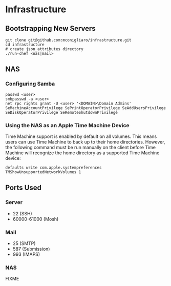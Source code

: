 # Infrastructure

## Bootstrapping New Servers

    git clone git@github.com:mconigliaro/infrastructure.git
    cd infrastructure
    # create json_attributes directory
    ./run-chef <nas|mail>

## NAS

### Configuring Samba

    passwd <user>
    smbpasswd -a <user>
    net rpc rights grant -U <user> '<DOMAIN>\Domain Admins' SeMachineAccountPrivilege SePrintOperatorPrivilege SeAddUsersPrivilege SeDiskOperatorPrivilege SeRemoteShutdownPrivilege

### Using the NAS as an Apple Time Machine Device

Time Machine support is enabled by default on all volumes. This means users can use Time Machine to back up to their home directories. However, the following command must be run manually on the client before Time Machine will recognize the home directory as a supported Time Machine device:

    defaults write com.apple.systempreferences TMShowUnsupportedNetworkVolumes 1

## Ports Used

### Server

  - 22 (SSH)
  - 60000-61000 (Mosh)

### Mail

  - 25 (SMTP)
  - 587 (Submission)
  - 993 (IMAPS)

### NAS

FIXME
